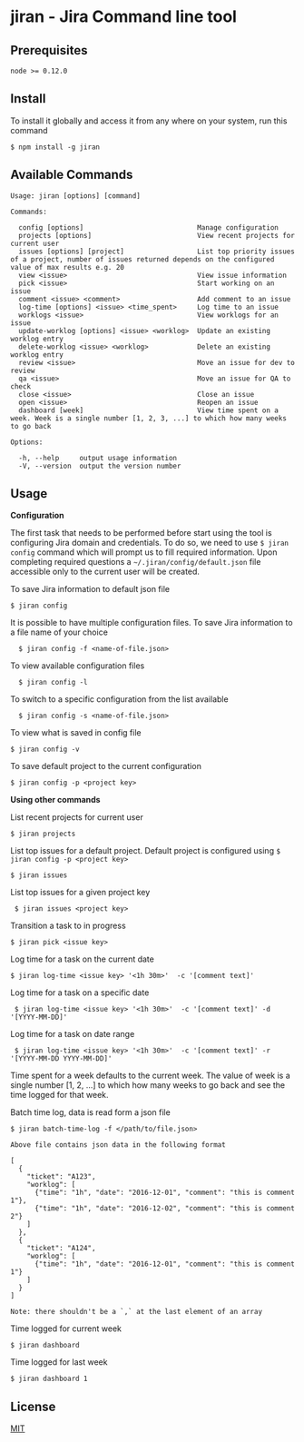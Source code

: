 # jiran - Jira Command line tool

## Prerequisites

    node >= 0.12.0

## Install
To install it globally and access it from any where on your system, run this command

    $ npm install -g jiran

## Available Commands

    Usage: jiran [options] [command]

    Commands:

      config [options]                            Manage configuration
      projects [options]                          View recent projects for current user
      issues [options] [project]                  List top priority issues of a project, number of issues returned depends on the configured value of max results e.g. 20
      view <issue>                                View issue information
      pick <issue>                                Start working on an issue
      comment <issue> <comment>                   Add comment to an issue
      log-time [options] <issue> <time_spent>     Log time to an issue
      worklogs <issue>                            View worklogs for an issue
      update-worklog [options] <issue> <worklog>  Update an existing worklog entry
      delete-worklog <issue> <worklog>            Delete an existing worklog entry
      review <issue>                              Move an issue for dev to review
      qa <issue>                                  Move an issue for QA to check
      close <issue>                               Close an issue
      open <issue>                                Reopen an issue
      dashboard [week]                            View time spent on a week. Week is a single number [1, 2, 3, ...] to which how many weeks to go back

    Options:

      -h, --help     output usage information
      -V, --version  output the version number

## Usage
  
  **Configuration**

  The first task that needs to be performed before start using the tool is configuring Jira domain and credentials. To do so, we need to use `$ jiran config` command which will prompt us to fill required information. Upon completing required questions a `~/.jiran/config/default.json` file accessible only to the current user will be created.

  To save Jira information to default json file

    $ jiran config

   It is possible to have multiple configuration files. To save Jira information to a file name of your choice

      $ jiran config -f <name-of-file.json>

  To view available configuration files

      $ jiran config -l

  To switch to a specific configuration from the list available

      $ jiran config -s <name-of-file.json>

  To view what is saved in config file

    $ jiran config -v

  To save default project to the current configuration

    $ jiran config -p <project key>

  **Using other commands**

  List recent projects for current user

    $ jiran projects

   List top issues for a default project. Default project is configured using `$ jiran config -p <project key>`

    $ jiran issues

   List top issues for a given project key

     $ jiran issues <project key>

   Transition a task to in progress

    $ jiran pick <issue key>

   Log time for a task on the current date

    $ jiran log-time <issue key> '<1h 30m>'  -c '[comment text]'

  Log time for a task on a specific date

     $ jiran log-time <issue key> '<1h 30m>'  -c '[comment text]' -d '[YYYY-MM-DD]'

  Log time for a task on date range

     $ jiran log-time <issue key> '<1h 30m>'  -c '[comment text]' -r '[YYYY-MM-DD YYYY-MM-DD]'

   Time spent for a week defaults to the current week. The value of week is a single number [1, 2, ...] to which how many weeks to go back and see the time logged for that week.

  Batch time log, data is read form a json file

    $ jiran batch-time-log -f </path/to/file.json>

    Above file contains json data in the following format

    [
      {
        "ticket": "A123",
        "worklog": [
          {"time": "1h", "date": "2016-12-01", "comment": "this is comment 1"},
          {"time": "1h", "date": "2016-12-02", "comment": "this is comment 2"}
        ]
      },
      {
        "ticket": "A124",
        "worklog": [
          {"time": "1h", "date": "2016-12-01", "comment": "this is comment 1"}
        ]
      }
    ]

    Note: there shouldn't be a `,` at the last element of an array


Time logged for current week

    $ jiran dashboard

Time logged for last week

    $ jiran dashboard 1

## License

[MIT](https://github.com/danielkmariam/jiran/blob/master/LICENSE)
